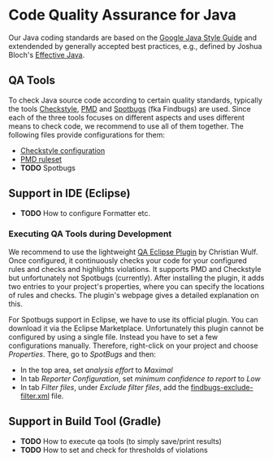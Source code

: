 # Code Quality Assurance for Java

Our Java coding standards are based on the [Google Java Style Guide](https://google.github.io/styleguide/javaguide.html) and
extendended by generally accepted best practices, e.g., defined by Joshua Bloch's 
[Effective Java](https://www.safaribooksonline.com/library/view/effective-java-3rd/9780134686097).

## QA Tools

To check Java source code according to certain quality standards, typically the tools [Checkstyle](https://checkstyle.org/), [PMD](https://pmd.github.io) and [Spotbugs](https://spotbugs.github.io/) (fka Findbugs) are used. Since each of the three tools focuses on different aspects and uses different means to check code, we recommend to use all of them together. The following files provide configurations for them:

* [Checkstyle configuration](checkstyle.xml)
* [PMD ruleset](pmd.xml)
* **TODO** Spotbugs

## Support in IDE (Eclipse)

* **TODO** How to configure Formatter etc. 

### Executing QA Tools during Development

We recommend to use the lightweight [QA Eclipse Plugin](https://github.com/ChristianWulf/qa-eclipse-plugin) by Christian Wulf. Once configured, it continuously checks your code for your configured rules and checks and highlights violations. It supports PMD and Checkstyle but unfortunately not Spotbugs (currently). After installing the plugin, it adds two entries to your project's properties, where you can specify the locations of rules and checks. The plugin's webpage gives a detailed explanation on this.

For Spotbugs support in Eclipse, we have to use its official plugin. You can download it via the Eclipse Marketplace. Unfortunately this plugin cannot be configured by using a single file. Instead you have to set a few configurations manually. Therefore, right-click on your project and choose *Properties*. There, go to *SpotBugs* and then:
* In the top area, set *analysis effort* to *Maximal*
* In tab *Reporter Configuration*, set *minimum confidence to report* to *Low*
* In tab *Filter files*, under *Exclude filter files*, add the [findbugs-exclude-filter.xml](findbugs-exclude-filter.xml) file.

## Support in Build Tool (Gradle)

* **TODO** How to execute qa tools (to simply save/print results)
* **TODO** How to set and check for thresholds of violations
